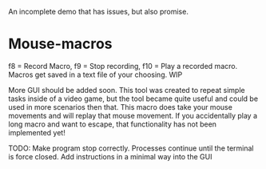 An incomplete demo that has issues, but also promise. 

# Mouse-macros
f8 = Record Macro, f9 = Stop recording, f10 = Play a recorded macro. Macros get saved in a text file of your choosing. WIP

More GUI should be added soon. This tool was created to repeat simple tasks inside of a video game, but the tool became quite useful and could be used in more scenarios then that. This macro does take your mouse movements and will replay that mouse movement. If you accidentally play a long macro and want to escape, that functionality has not been implemented yet! 

TODO:
Make program stop correctly. Processes continue until the terminal is force closed. 
Add instructions in a minimal way into the GUI
